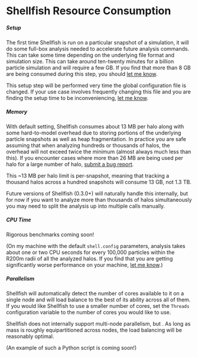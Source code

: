 # Shellfish Resource Consumption

##### Setup
The first time Shellfish is run on a particular snapshot of a simulation, it
will do some full-box analysis needed to accelerate future analysis commands.
This can take some time depending on the underlying file format and simulation
size. This can take around ten-twenty minutes for a billion particle simulation
and will require a few GB. If you find that more than 8 GB are being consumed
during this step, you should [let me know](https://github.com/phil-mansfield/shellfish/issues).

This setup step will be performed very time the global configuration file is
changed. If your use case involves frequently changing this file and you are finding
the setup time to be inconveniencing, [let me know](https://github.com/phil-mansfield/shellfish/issues).

##### Memory

With default setting, Shellfish consumes about 13 MB per halo along with some
hard-to-model overhead due to storing portions of the underlying particle snapshots
as well as heap fragmentation. In practice you are safe assuming
that when analyzing hundreds or thousands of halos, the overhead will not exceed twice
the minimum (almost always much less than this). If you encounter cases where more than
26 MB are being used per halo for a large number of halo, [submit a bug report](https://github.com/phil-mansfield/shellfish/issues).

This ~13 MB per halo limit is per-snapshot, meaning that tracking a thousand halos across
a hundred snapshots will consume 13 GB, not 1.3 TB.

Future versions of Shellfish (0.3.0+) will naturally handle this internally, but for
now if you want to analyze more than thousands of halos simultaneously you may need to
split the analysis up into multiple calls manually.

##### CPU Time

Rigorous benchmarks coming soon!

(On my machine with the default `shell.config` parameters, analysis takes about
one or two CPU seconds for every 100,000 particles within the R200m radii of all
the analyzed halos. If you find that you are getting significantly worse performance
on your machine, [let me know](https://github.com/phil-mansfield/shellfish/issues).)

##### Parallelism

Shellfish will automatically detect the number of cores available to it on a single
node and will load balance to the best of its ability across all of them. If you
would like Shellfish to use a smaller number of cores, set the `Threads` configuration
variable to the number of cores you would like to use.

Shellfish does not internally support multi-node parallelism, but . As long as mass
is roughly equipartitioned across nodes, the load balancing will be reasonably optimal.

(An example of such a Python script is coming soon!)
